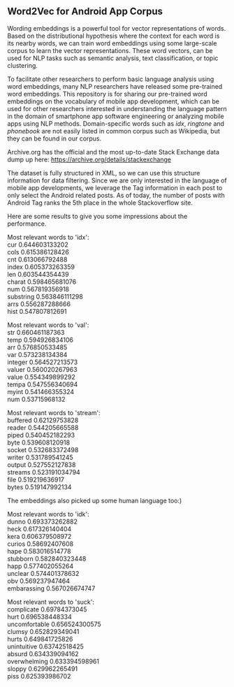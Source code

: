 ## Word2Vec for Android App Corpus

Wording embeddings is a powerful tool for vector representations of words. Based on the distributional hypothesis where the context for each word is its nearby words, we can train word embeddings using some large-scale corpus to learn the vector representations. These word vectors, can be used for NLP tasks such as semantic analysis, text classification, or topic clustering.

To facilitate other researchers to perform basic language analysis using word embeddings, many NLP researchers have released some pre-trained word embeddings. This repository is for sharing our pre-trained word embeddings on the vocabulary of mobile app development, which can be used for other researchers interested in understanding the language pattern in the domain of smartphone app software engineering or analyzing mobile apps using NLP methods.  Domain-specific words such as _idx_, _ringtone_ and _phonebook_ are not easily listed in common corpus such as Wikipedia, but they can be found in our corpus. 

Archive.org has the official and the most up-to-date Stack Exchange data dump up here:
https://archive.org/details/stackexchange

The dataset is fully structured in XML, so we can use this structure information for data filtering. Since we are only interested in the language of mobile app developments, we leverage the Tag information in each post to only select the Android related posts. As of today, the number of posts with Android Tag ranks the 5th place in the whole Stackoverflow site. 


Here are some results to give you some impressions about the performance. 


Most relevant words to 'idx':  
cur 0.644603133202  
cols 0.615386128426  
cnt 0.613066792488  
index 0.605373263359  
len 0.603544354439  
charat 0.598465681076  
num 0.567819356918  
substring 0.563846111298  
arrs 0.556287288666  
hist 0.547807812691  

Most relevant words to 'val':  
str 0.660461187363  
temp 0.594926834106  
arr 0.576850533485  
var 0.573238134384  
integer 0.564527213573  
valuer 0.560020267963  
value 0.554349899292  
tempa 0.547556340694  
myint 0.541466355324  
num 0.53715968132  

Most relevant words to 'stream':  
buffered 0.62129753828  
reader 0.544205665588  
piped 0.540452182293  
byte 0.539608120918  
socket 0.532683372498  
writer 0.531789541245  
output 0.527552127838  
streams 0.523191034794  
file 0.519219636917  
bytes 0.519147992134  

The embeddings also picked up some human language too:)  

Most relevant words to 'idk':  
dunno 0.693373262882  
heck 0.617326140404  
kera 0.606379508972  
curios 0.58692407608  
hape 0.583016514778  
stubborn 0.582840323448  
happ 0.577402055264  
unclear 0.574401378632  
obv 0.569237947464  
embarassing 0.567026674747  

Most relevant words to 'suck':  
complicate 0.69784373045  
hurt 0.696538448334  
uncomfortable 0.656524300575  
clumsy 0.652829349041  
hurts 0.649841725826  
unintuitive 0.63742518425  
absurd 0.634339094162  
overwhelming 0.633394598961  
sloppy 0.629962265491  
piss 0.625393986702

